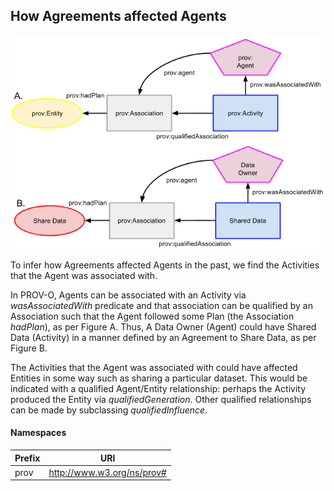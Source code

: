 ## How Agreements affected Agents
![How Agreements affected Agents](how-agreements-affected-agents.png)

To infer how Agreements affected Agents in the past, we find the Activities that the Agent was associated with.

In PROV-O, Agents can be associated with an Activity via *wasAssociatedWith* predicate and that association can be qualified by an Association such that the Agent followed some Plan (the Association *hadPlan*), as per Figure A. Thus, A Data Owner (Agent) could have Shared Data (Activity) in a manner defined by an Agreement to Share Data, as per Figure B.

The Activities that the Agent was associated with could have affected Entities in some way such as sharing a particular dataset. This would be indicated with a qualified Agent/Entity relationship: perhaps the Activity produced the Entity via *qualifiedGeneration*. Other qualified relationships can be made by subclassing *qualifiedInfluence*. 


#### Namespaces
Prefix | URI
------ | ---
prov | http://www.w3.org/ns/prov#